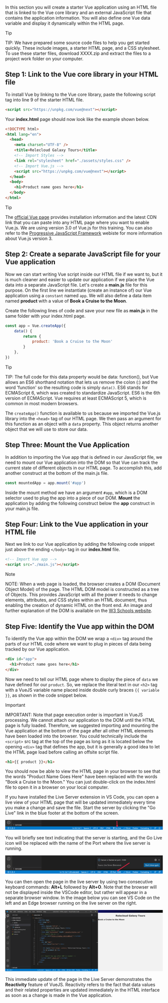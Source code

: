 In this section you will create a starter Vue application using an HTML file that is linked to the Vue core library and an external JavaScript file that contains the application information. You will also define one Vue data variable and display it dynamically within the HTML page.

> [!TIP]
> TIP: We have prepared some source code files to help you get started quickly. These include images, a starter HTML page, and a CSS stylesheet. To use these starter files, download XXXX.zip and extract the files to a project work folder on your computer.

## Step 1: Link to the Vue core library in your HTML file

To install Vue by linking to the Vue core library, paste the following script tag into line 9 of the starter HTML file.

```html
<script src="https://unpkg.com/vue@next"></script>
```
Your **index.html** page should now look like the example shown below.

```html
<!DOCTYPE html>
<html lang="en">
  <head>
    <meta charset="UTF-8" />
    <title>Relecloud Galaxy Tours</title>
    <!-- Import Styles -->
    <link rel="stylesheet" href="./assets/styles.css" />
    <!-- Import Vue.js -->
    <script src="https://unpkg.com/vue@next"></script>
  </head>
  <body>
    <h1>Product name goes here</h1>
  </body>
</html>
```

> [!TIP]
>The [official Vue page](https://vuejs.org/v2/guide/installation.html) provides installation information and the latest CDN link that you can paste into any HTML page where you want to enable Vue.js. We are using version 3.0 of Vue.js for this training. You can also refer to the [Progressive JavaScript Framework](https://v3.vuejs.org/) webiste for more information about Vue.js version 3.

## Step 2: Create a separate JavaScript file for your Vue application

Now we can start writing Vue script inside our HTML file if we want to, but it is much cleaner and easier to update our application if we place the Vue data into a separate JavaScript file. Let's create a **main.js** file for this purpose. On the first line we instantiate (create an instance of) our Vue application using a `constant` named `app`. We will also define a data item named **product** with a value of **Book a Cruise to the Moon**.

Create the following lines of code and save your new file as **main.js** in the same folder with your index.html page.

```javascript
const app = Vue.createApp({
    data() {
        return {
            product: 'Book a Cruise to the Moon'
        }
    },
})
```

> [!TIP]
> TIP: The full code for this data property would be data: function(), but Vue allows an ES6 shorthand notation that lets us remove the colon (:) and the word 'function' so the resulting code is simply `data()`. ES6 stands for ECMAScript 6, which was created to standardize JavaScript. ES6 is the 6th version of ECMAScript. Vue requires at least ECMAScript 5, which is common in most modern browsers.

The `createApp()` function is available to us because we imported the Vue.js library into the `<head>` tag of our HTML page. We then pass an argument for this function as an object with a `data` property. This object returns another object that we will use to store our data.

## Step Three: Mount the Vue Application

In addition to importing the Vue app that is defined in our JavaScript file, we need to mount our Vue application into the DOM so that Vue can track the current state of different objects in our HTML page. To accomplish this, add another construct at the bottom of the main.js file.

```javascript
const mountedApp = app.mount('#app')
```

Inside the mount method we have an argument `#app`, which is a DOM selector used to plug the app into a piece of our DOM. **Mount** the application by adding the following construct below the **app** construct in your main.js file.

## Step Four: Link to the Vue application in your HTML file

Next we link to our Vue application by adding the following code snippet just above the ending `</body>` tag in our **index.html** file.

```html
<!-- Import Vue app -->
<script src="./main.js"></script>
```

> [!NOTE]
> NOTE: When a web page is loaded, the browser creates a DOM (Document Object Model) of the page. The HTML DOM model is constructed as a tree of Objects. This provides JavaScript with all the power it needs to change elements, attributes, and CSS styles within an HTML document, thus enabling the creation of dynamic HTML on the front end. An image and further explanation of the DOM is available on the [W3 Schools website](https://www.w3schools.com/js/js_htmldom.asp).

## Step Five: Identify the Vue app within the DOM

To identify the Vue app within the DOM we wrap a `<div>` tag around the parts of our HTML code where we want to plug in pieces of data being tracked by our Vue application.

```html
<div id="app">
  <h1>Product name goes here</h1>
</div>
```

Now we need to tell our HTML page where to display the piece of `data` we have defined for our `product`. So, we replace the literal text in our `<h2>` tag with a VueJS variable name placed inside double curly braces `{{ variable }}`, as shown in the code snippet below.

> [!IMPORTANT]
> IMPORTANT: Note that page execution order is important in VueJS processing. We cannot attach our application to the DOM until the HTML page is fully loaded. Therefore, we suggested importing and mounting the Vue application at the bottom of the page after all other HTML elements have been loaded into the browser. You could technically include the `<script>` src tag at the top of the page as long as it is located below the opening `<div>` tag that defines the app, but it is generally a good idea to let the HTML page load before calling an offsite script file.

```html
<h1>{{ product }}</h1>
```

You should now be able to view the HTML page in your browser to see that the words "Product Name Goes Here" have been replaced with the words "Book a Cruise to the Moon." You can just double-click on the index.html file to open it in a browser on your local computer.

If you have installed the Live Server extension in VS Code, you can open a live view of your HTML page that will be updated immediately every time you make a change and save the file. Start the server by clicking the "Go Live" link in the blue footer at the bottom of the screen.

![Image of the footer area in the bottom of the VS Code application prior to starting the Go Live server.](../media/liveserver_golive.png)

You will briefly see text indicating that the server is starting, and the Go Live icon will be replaced with the name of the Port where the live server is running.

![Image of the footer area in the bottom of the VS Code application after starting the Go Live server.](../media/liveserver_port.png)

You can then open the page in the live server by using two consecutive keyboard commands: **Alt+L** followed by **Alt+O**. Note that the browser will not be displayed inside the VSCode editor, but rather will appear in a separate browser window. In the image below you can see VS Code on the left and an Edge browser running on the live server on the right.

![Side-by-side images showing the VS Code application on the left with an open HTML file, and the same HTML page on the right displayed in a Microsoft Edge browser running on a live server.](../media/vscode_liveserver.png)

This immediate update of the page in the Live Server demonstrates the **Reactivity** feature of VueJS. Reactivity refers to the fact that data values and their related properties are updated immediately in the HTML interface as soon as a change is made in the Vue application.
